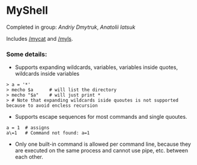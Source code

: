 # MyShell

Completed in group: _Andriy Dmytruk_, _Anatolii Iatsuk_

Includes [/mycat](/mycat) and [/myls](/myls).

### Some details:
* Supports expanding wildcards, variables, variables inside quotes, wildcards inside variables
```
> a = '*'
> mecho $a      # will list the directory
> mecho "$a"    # will just print *
> # Note that expanding wildcards iside quoutes is not supported because to avoid encless recursion
```
* Supports escape sequences for most commands and single quoutes.
```
a = 1  # assigns
a\=1   # Command not found: a=1
```
* Only one built-in command is allowed per command line, because they are
executed on the same process and cannot use pipe, etc. between each other.